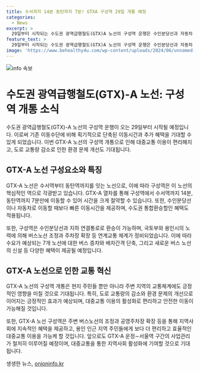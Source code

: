 ```yaml
---
title: 수서까지 14분 동탄까지 7분! GTXA 구성역 29일 개통 예정
categories:
  - News
excerpt: >
  29일부터 시작되는 수도권 광역급행철도(GTX)A 노선의 구성역 운행은 수인분당선과 자동차 이동시간을 크게 줄여주며, 수도권 통합환승할인이 적용된다. 연계교통 체계가 정비되며, 7개 노선에 대한 버스 증차와 연장 운행이 이뤄지며, 공영주차장의 주차면 수도 추가될 예정이다. 국토부는 이로 인해 지역 주민들이 보다 편리하게 이용할 것으로 기대하고 있으며, 미래에는 운정∼서울역 구간도 철저한 사업관리로 개통될 예정이라고 밝혔다.
feature_text: >
  29일부터 시작되는 수도권 광역급행철도(GTX)A 노선의 구성역 운행은 수인분당선과 자동차 이동시간을 크게 줄여주며, 수도권 통합환승할인이 적용된다. 연계교통 체계가 정비되며, 7개 노선에 대한 버스 증차와 연장 운행이 이뤄지며, 공영주차장의 주차면 수도 추가될 예정이다. 국토부는 이로 인해 지역 주민들이 보다 편리하게 이용할 것으로 기대하고 있으며, 미래에는 운정∼서울역 구간도 철저한 사업관리로 개통될 예정이라고 밝혔다.
image: 'https://www.behealthy4u.com/wp-content/uploads/2024/06/unnamed-file.png'
---
```


<p><img src="https://www.behealthy4u.com/wp-content/uploads/2024/06/unnamed-file.png" alt="info 속보" /></p>

<h1>수도권 광역급행철도(GTX)-A 노선: 구성역 개통 소식</h1>

<p data-ke-size="size16">수도권 광역급행철도(GTX)-A 노선의 구성역 운행이 오는 29일부터 시작될 예정입니다. 이로써 기존 이동수단에 비해 획기적으로 단축된 이동시간과 추가 혜택을 기대할 수 있게 되었습니다. 이번 GTX-A 노선의 구성역 개통으로 인해 대중교통 이용이 편리해지고, 도로 교통량 감소로 인한 환경 문제 개선도 기대됩니다.</p>

<h2 data-ke-size="size26">GTX-A 노선 구성요소와 특징</h2>

<p data-ke-size="size16">GTX-A 노선은 수서역부터 동탄역까지를 잇는 노선으로, 이에 따라 구성역은 이 노선의 핵심적인 역으로 각광받고 있습니다. GTX-A 열차를 통해 구성역에서 수서역까지 14분, 동탄역까지 7분만에 이동할 수 있어 시간을 크게 절약할 수 있습니다. 또한, 수인분당선이나 자동차로 이동할 때보다 빠른 이동시간을 제공하며, 수도권 통합환승할인 혜택도 적용됩니다.</p>

<p data-ke-size="size16">또한, 구성역은 수인분당선과 지하 연결통로로 환승이 가능하며, 국토부와 용인시의 노력에 의해 버스노선 조정과 주차장 확장 등 연계교통 체계가 정비되었습니다. 이에 따라 수요가 예상되는 7개 노선에 대한 버스 증차와 배차간격 단축, 그리고 새로운 버스 노선의 신설 등 다양한 혜택이 제공될 예정입니다.</p>

<h2 data-ke-size="size26">GTX-A 노선으로 인한 교통 혁신</h2>

<p data-ke-size="size16">GTX-A 노선의 구성역 개통은 현지 주민들 뿐만 아니라 주변 지역의 교통체계에도 긍정적인 영향을 미칠 것으로 기대됩니다. 특히, 도로 교통량의 감소와 환경 문제의 개선으로 이어지는 긍정적인 효과가 예상되며, 대중교통 이용의 활성화로 편리하고 안전한 이동이 가능해질 것입니다.</p>

<p data-ke-size="size16">또한, GTX-A 노선 구성역은 주변 버스노선의 조정과 공영주차장 확장 등을 통해 지역사회에 지속적인 혜택을 제공하고, 용인 인근 지역 주민들에게 보다 더 편리하고 효율적인 대중교통 이용을 가능케 할 것입니다. 앞으로도 GTX-A 운정∼서울역 구간의 사업관리가 철저히 이루어질 예정이며, 대중교통을 통한 지역사회 활성화에 기여할 것으로 기대됩니다.</p>
생생한 뉴스, <a href="https://onioninfo.kr" rel="dofollow">onioninfo.kr</a>


